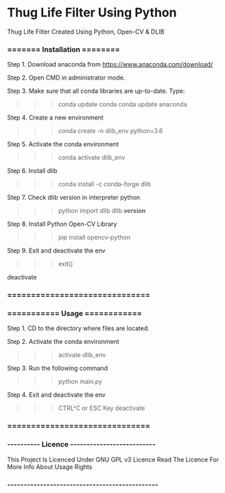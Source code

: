 # Thug Life Filter Using Python
Thug Life Filter Created Using Python, Open-CV &amp; DLIB

### ======= Installation ========

Step 1. Download anaconda from https://www.anaconda.com/download/

Step 2. Open CMD in administrator mode.

Step 3. Make sure that all conda libraries are up-to-date. Type:
>>> conda update conda
>>> conda update anaconda

Step 4. Create a new environment
>>> conda create -n dlib_env python=3.6

Step 5. Activate the conda environment
>>> conda activate dlib_env

Step 6. Install dlib
>>> conda install -c conda-forge dlib

Step 7. Check dlib version in interpreter
python
>>> python
>>> import dlib
>>> dlib.__version__

Step 8. Install Python Open-CV Library
>>> pip install opencv-python

Step 9. Exit and deactivate the env
>>> exit()

deactivate

### ==============================




### =========== Usage ============

Step 1. CD to the directory where files are located.

Step 2. Activate the conda environment
>>> activate dlib_env

Step 3. Run the following command
>>> python main.py

Step 4. Exit and deactivate the env
>>> CTRL^C or ESC Key
>>> deactivate

### ==============================

### ---------- Licence --------------------------

This Project Is Licenced Under GNU GPL v3 Licence
Read The Licence For More Info About Usage Rights

### ----------------------------------------------
